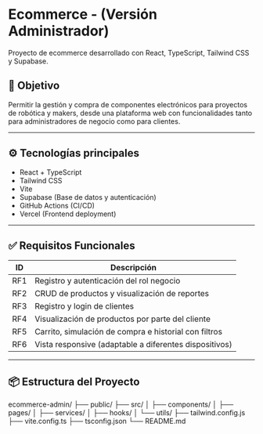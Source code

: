 # Ecommerce - (Versión Administrador)

Proyecto de ecommerce desarrollado con React, TypeScript, Tailwind CSS y Supabase.

## 🚀 Objetivo


Permitir la gestión y compra de componentes electrónicos para proyectos de robótica y makers, desde una plataforma web con funcionalidades tanto para administradores de negocio como para clientes.

---

## ⚙️ Tecnologías principales

- React + TypeScript
- Tailwind CSS
- Vite
- Supabase (Base de datos y autenticación)
- GitHub Actions (CI/CD)
- Vercel (Frontend deployment)

---

## ✅ Requisitos Funcionales

| ID  | Descripción                                            |
| --- | ------------------------------------------------------ |
| RF1 | Registro y autenticación del rol negocio               |
| RF2 | CRUD de productos y visualización de reportes          |
| RF3 | Registro y login de clientes                           |
| RF4 | Visualización de productos por parte del cliente       |
| RF5 | Carrito, simulación de compra e historial con filtros  |
| RF6 | Vista responsive (adaptable a diferentes dispositivos) |

---

## 📦 Estructura del Proyecto

ecommerce-admin/
├── public/
├── src/
│ ├── components/
│ ├── pages/
│ ├── services/
│ ├── hooks/
│ └── utils/
├── tailwind.config.js
├── vite.config.ts
├── tsconfig.json
└── README.md